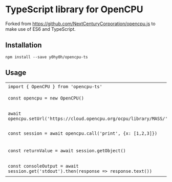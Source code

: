 # TypeScript library for OpenCPU
Forked from https://github.com/NextCenturyCorporation/opencpu.js
to make use of ES6 and TypeScript.

## Installation
`npm install --save y0hy0h/opencpu-ts`

## Usage
<table>
    <tr>
        <td><code>import { OpenCPU } from 'opencpu-ts'</code></td>
        <td>Import the library</td>
    </tr>
    <tr>
        <td><code>const opencpu = new OpenCPU()</code></td>
        <td>Instantiate a new object</td>
    </tr>
    <tr>
        <td><code>await opencpu.setUrl('https://cloud.opencpu.org/ocpu/library/MASS/')</code></td>
        <td>Set the URL to the <code>base</code> package on the public server</td>
   </tr>
   <tr>
        <td><code>const session = await opencpu.call('print', {x: [1,2,3]})</code></td>
        <td>Call <code>print(x=list(1,2,3))</code></td>
   </tr>
   <tr>
        <td><code>const returnValue = await session.getObject()</code></td>
        <td>Get the return value (note that <code>print</code> also returns the value)</td>
   </tr>
   <tr>
        <td><code>const consoleOutput = await session.get('stdout').then(response => response.text())</code></td>
        <td>Read the console output</td>
   </tr>
</table>

